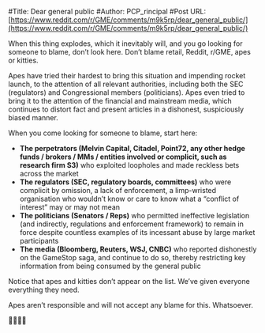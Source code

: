 #Title: Dear general public
#Author: PCP_rincipal
#Post URL: [https://www.reddit.com/r/GME/comments/m9k5rp/dear_general_public/](https://www.reddit.com/r/GME/comments/m9k5rp/dear_general_public/)


When this thing explodes, which it inevitably will, and you go looking for someone to blame, don’t look here. Don’t blame retail, Reddit, r/GME, apes or kitties. 

Apes have tried their hardest to bring this situation and impending rocket launch, to the attention of all relevant authorities, including both the SEC (regulators) and Congressional members (politicians). Apes even tried to bring it to the attention of the financial and mainstream media, which continues to distort fact and present articles in a dishonest, suspiciously biased manner.

When you come looking for someone to blame, start here: 
- **The perpetrators (Melvin Capital, Citadel, Point72, any other hedge funds / brokers / MMs / entities involved or complicit, such as research firm S3)** who exploited loopholes and made reckless bets across the market
- **The regulators (SEC, regulatory boards, committees)** who were complicit by omission, a lack of enforcement, a limp-wristed organisation who wouldn’t know or care to know what a “conflict of interest” may or may not mean
- **The politicians (Senators / Reps)** who permitted ineffective legislation (and indirectly, regulations and enforcement framework) to remain in force despite countless examples of its incessant abuse by large market participants
- **The media (Bloomberg, Reuters, WSJ, CNBC)** who reported dishonestly on the GameStop saga, and continue to do so, thereby restricting key information from being consumed by the general public

Notice that apes and kitties don’t appear on the list. We’ve given everyone everything they need. 

Apes aren’t responsible and will not accept any blame for this. Whatsoever. 

💎🙌🦧🚀